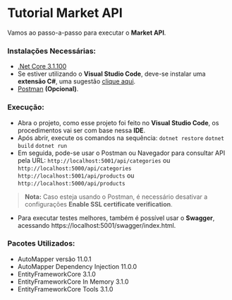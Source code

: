 # Tutorial Market API
Vamos ao passo-a-passo para executar o **Market API**.
### Instalações Necessárias:
- [.Net Core 3.1.100](https://download.visualstudio.microsoft.com/download/pr/9065e596-b3fa-4255-b4ba-aab624ace4ba/634172a4677a39aff1f761b4c728d01d/dotnet-sdk-3.1.110-win-x64.exe)
- Se estiver utilizando o **Visual Studio Code**, deve-se instalar uma **extensão C#**, uma sugestão [clique aqui](https://marketplace.visualstudio.com/items?itemName=ms-dotnettools.csharp).
- [Postman](https://www.postman.com/downloads/) **(Opcional)**.

### Execução:
- Abra o projeto, como esse projeto foi feito no **Visual Studio Code**, os procedimentos vai ser com base nessa **IDE**.
- Após abrir, execute os comandos na sequência: 
``` dotnet restore ```
``` dotnet build ```
``` dotnet run ```
- Em seguida, pode-se usar o Postman ou Navegador para consultar API pela URL:
``` http://localhost:5001/api/categories ``` ou ``` http://localhost:5000/api/categories ```
``` http://localhost:5001/api/products ``` ou ``` http://localhost:5000/api/products ```
> **Nota:** Caso esteja usando o Postman, é necessário desativar a configurações **Enable SSL certificate verification**.
- Para executar testes melhores, também é possível usar o **Swagger**, acessando https://localhost:5001/swagger/index.html.

### Pacotes Utilizados: 
- AutoMapper versão 11.0.1
- AutoMapper Dependency Injection 11.0.0
- EntityFrameworkCore 3.1.0
- EntityFrameworkCore In Memory 3.1.0
- EntityFrameworkCore Tools 3.1.0